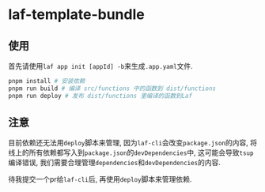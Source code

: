 # laf-template-bundle

## 使用

首先请使用`laf app init [appId] -b`来生成`.app.yaml`文件.

```bash
pnpm install # 安装依赖
pnpm run build # 编译 src/functions 中的函数到 dist/functions
pnpm run deploy # 发布 dist/functions 里编译的函数到Laf
```

## 注意

目前依赖还无法用`deploy`脚本来管理, 因为`laf-cli`会改变`package.json`的内容, 将线上的所有依赖都写入到`package.json`的`devDependencies`中, 这可能会导致`tsup`编译错误, 我们需要合理管理`dependencies`和`devDependencies`的内容.

待我提交一个pr给`laf-cli`后, 再使用`deploy`脚本来管理依赖.

